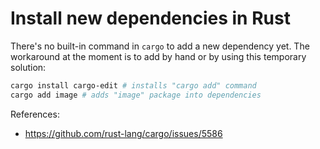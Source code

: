 # Install new dependencies in Rust

There's no built-in command in `cargo` to add a new dependency yet. The workaround
at the moment is to add by hand or by using this temporary solution:

```sh
cargo install cargo-edit # installs "cargo add" command
cargo add image # adds "image" package into dependencies
```

References:
- https://github.com/rust-lang/cargo/issues/5586
